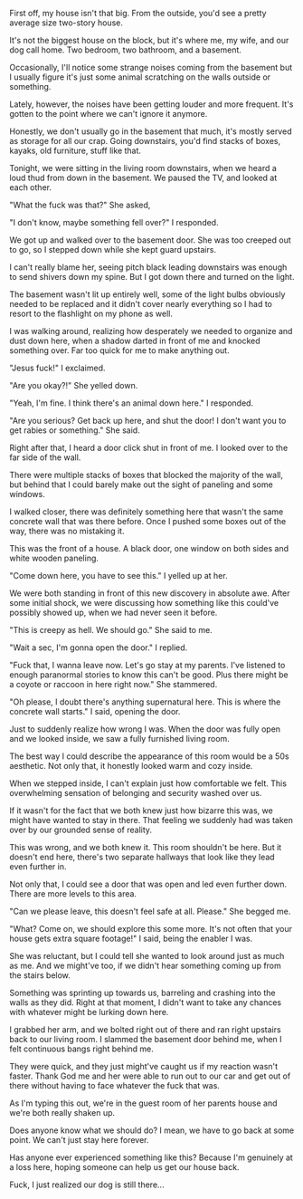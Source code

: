 First off, my house isn't that big. From the outside, you'd see a pretty average size two-story house.

It's not the biggest house on the block, but it's where me, my wife, and our dog call home. Two bedroom, two bathroom, and a basement.

Occasionally, I'll notice some strange noises coming from the basement but I usually figure it's just some animal scratching on the walls outside or something.

Lately, however, the noises have been getting louder and more frequent. It's gotten to the point where we can't ignore it anymore.

Honestly, we don't usually go in the basement that much, it's mostly served as storage for all our crap. Going downstairs, you'd find stacks of boxes, kayaks, old furniture, stuff like that. 

Tonight, we were sitting in the living room downstairs, when we heard a loud thud from down in the basement. We paused the TV, and looked at each other.

"What the fuck was that?" She asked,

"I don't know, maybe something fell over?" I responded.

We got up and walked over to the basement door. She was too creeped out to go, so I stepped down while she kept guard upstairs.

I can't really blame her, seeing pitch black leading downstairs was enough to send shivers down my spine. But I got down there and turned on the light.

The basement wasn't lit up entirely well, some of the light bulbs obviously needed to be replaced and it didn't cover nearly everything so I had to resort to the flashlight on my phone as well.

I was walking around, realizing how desperately we needed to organize and dust down here, when a shadow darted in front of me and knocked something over. Far too quick for me to make anything out.

"Jesus fuck!" I exclaimed.

"Are you okay?!" She yelled down.

"Yeah, I'm fine. I think there's an animal down here." I responded.

"Are you serious? Get back up here, and shut the door! I don't want you to get rabies or something." She said.

Right after that, I heard a door click shut in front of me. I looked over to the far side of the wall.

There were multiple stacks of boxes that blocked the majority of the wall, but behind that I could barely make out the sight of paneling and some windows.

I walked closer, there was definitely something here that wasn't the same concrete wall that was there before. Once I pushed some boxes out of the way, there was no mistaking it.

This was the front of a house. A black door, one window on both sides and white wooden paneling.

"Come down here, you have to see this." I yelled up at her.

We were both standing in front of this new discovery in absolute awe. After some initial shock, we were discussing how something like this could've possibly showed up, when we had never seen it before.

"This is creepy as hell. We should go." She said to me.

"Wait a sec, I'm gonna open the door." I replied.

"Fuck that, I wanna leave now. Let's go stay at my parents. I've listened to enough paranormal stories to know this can't be good. Plus there might be a coyote or raccoon in here right now." She stammered.

"Oh please, I doubt there's anything supernatural here. This is where the concrete wall starts." I said, opening the door.

Just to suddenly realize how wrong I was. When the door was fully open and we looked inside, we saw a fully furnished living room.

The best way I could describe the appearance of this room would be a 50s aesthetic. Not only that, it honestly looked warm and cozy inside.

When we stepped inside, I can't explain just how comfortable we felt. This overwhelming sensation of belonging and security washed over us.

If it wasn't for the fact that we both knew just how bizarre this was, we might have wanted to stay in there. That feeling we suddenly had was taken over by our grounded sense of reality.

This was wrong, and we both knew it. This room shouldn't be here. But it doesn't end here, there's two separate hallways that look like they lead even further in.

Not only that, I could see a door that was open and led even further down. There are more levels to this area.

"Can we please leave, this doesn't feel safe at all. Please." She begged me.

"What? Come on, we should explore this some more. It's not often that your house gets extra square footage!" I said, being the enabler I was.

She was reluctant, but I could tell she wanted to look around just as much as me. And we might've too, if we didn't hear something coming up from the stairs below.

Something was sprinting up towards us, barreling and crashing into the walls as they did. Right at that moment, I didn't want to take any chances with whatever might be lurking down here.

I grabbed her arm, and we bolted right out of there and ran right upstairs back to our living room. I slammed the basement door behind me, when I felt continuous bangs right behind me.

They were quick, and they just might've caught us if my reaction wasn't faster. Thank God me and her were able to run out to our car and get out of there without having to face whatever the fuck that was.

As I'm typing this out, we're in the guest room of her parents house and we're both really shaken up.

Does anyone know what we should do? I mean, we have to go back at some point. We can't just stay here forever.

Has anyone ever experienced something like this? Because I'm genuinely at a loss here, hoping someone can help us get our house back.

Fuck, I just realized our dog is still there...